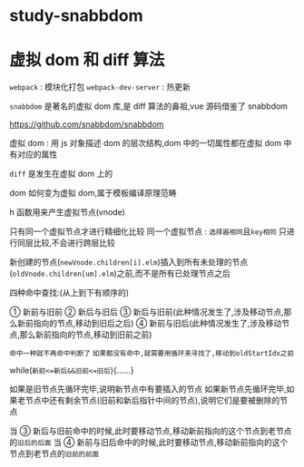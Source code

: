 # study-snabbdom

# 虚拟 dom 和 diff 算法

`webpack` : 模块化打包
`webpack-dev-server` : 热更新

`snabbdom` 是著名的虚拟 dom 库,是 diff 算法的鼻祖,vue 源码借鉴了 snabbdom

https://github.com/snabbdom/snabbdom

虚拟 dom : 用 js 对象描述 dom 的层次结构,dom 中的一切属性都在虚拟 dom 中有对应的属性

`diff` 是发生在虚拟 dom 上的

dom 如何变为虚拟 dom,属于模板编译原理范畴

h 函数用来产生虚拟节点(vnode)

只有同一个虚拟节点才进行精细化比较
同一个虚拟节点 : `选择器相同`且`key相同`
只进行同层比较,不会进行跨层比较

新创建的节点(`newVnode.children[i].elm`)插入到所有未处理的节点(`oldVnode.children[um].elm`)之前,而不是所有已处理节点之后

四种命中查找:(从上到下有顺序的)

① 新前与旧前
② 新后与旧后
③ 新后与旧前(此种情况发生了,涉及移动节点,那么新前指向的节点,移动到旧后之后)
④ 新前与旧后(此种情况发生了,涉及移动节点,那么新前指向的节点,移动到旧前之前)

`命中一种就不再命中判断了`
`如果都没有命中,就需要用循环来寻找了,移动到oldStartIdx之前`

while(`新前<=新后&&旧前<=旧后`){......}

如果是旧节点先循环完毕,说明新节点中有要插入的节点
如果新节点先循环完毕,如果老节点中还有剩余节点(旧前和新后指针中间的节点),说明它们是要被删除的节点

当 ③ 新后与旧前命中的时候,此时要移动节点,移动新前指向的这个节点到老节点的`旧后的后面`
当 ④ 新前与旧后命中的时候,此时要移动节点,移动新前指向的这个节点到老节点的`旧前的前面`
